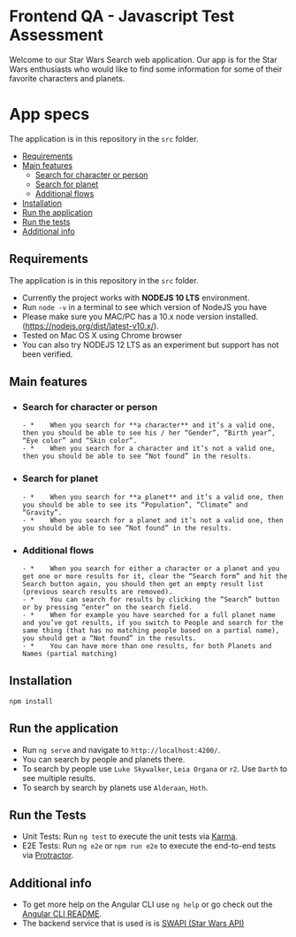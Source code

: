 # Frontend QA - Javascript Test Assessment

Welcome to our Star Wars Search web application. Our app is for the Star Wars enthusiasts who would like to find some information for some of their favorite characters and planets.

# App specs
 
 The application is in this repository in the `src` folder.
 
- [Requirements](#Requirements)
- [Main features](#Main-features)
  - [Search for character or person](#search-for-character-or-person)
  - [Search for planet](#search-for-planet)
  - [Additional flows](#additional-flows)
- [Installation](#Installation)
- [Run the application](#run-the-application)
- [Run the tests](#Installation)
- [Additional info](#additional-info)

## Requirements
The application is in this repository in the `src` folder.
- Currently the project works with **NODEJS 10 LTS** environment. 
- Run ```node -v``` in a terminal to see which version of NodeJS you have
- Please make sure you MAC/PC has a 10.x node version installed. (https://nodejs.org/dist/latest-v10.x/). 
- Tested on Mac OS X using Chrome browser
- You can also try NODEJS 12 LTS as an experiment but support has not been verified. 

## Main features

   - ### Search for character or person
         - *	When you search for **a character** and it’s a valid one, then you should be able to see his / her “Gender”, “Birth year”, “Eye color” and “Skin color”.
         - *	When you search for a character and it’s not a valid one, then you should be able to see “Not found” in the results.

   - ### Search for planet
         - *	When you search for **a planet** and it’s a valid one, then you should be able to see its “Population”, “Climate” and “Gravity”.
         - *	When you search for a planet and it’s not a valid one, then you should be able to see “Not found” in the results.

   - ### Additional flows
         - *	When you search for either a character or a planet and you get one or more results for it, clear the “Search form” and hit the Search button again, you should then get an empty result list (previous search results are removed).
         - *	You can search for results by clicking the “Search” button or by pressing “enter” on the search field.
         - *	When for example you have searched for a full planet name and you’ve got results, if you switch to People and search for the same thing (that has no matching people based on a partial name), you should get a “Not found” in the results.
         - *	You can have more than one results, for both Planets and Names (partial matching)



## Installation

```
npm install 
```

## Run the application

- Run `ng serve` and navigate to `http://localhost:4200/`. 
- You can search by people and planets there.
- To search by people use `Luke Skywalker`, `Leia Organa` or `r2`. Use `Darth` to see multiple results.  
- To search by search by planets use `Alderaan`, `Hoth`.
 

## Run the Tests

- Unit Tests: Run `ng test` to execute the unit tests via [Karma](https://karma-runner.github.io).
- E2E Tests: Run `ng e2e` or `npm run e2e` to execute the end-to-end tests via [Protractor](http://www.protractortest.org/).

## Additional info

- To get more help on the Angular CLI use `ng help` or go check out the [Angular CLI README](https://github.com/angular/angular-cli/blob/master/README.md).
- The backend service that is used is is [SWAPI (Star Wars API)](https://swapi.dev/documentation)
